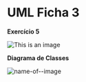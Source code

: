 
# UML Ficha 3
__Exercício 5__

![This is an image](https://github.com/JATR22/FichasLaboratorio/blob/main/src/ficha3/UML%20Ficha%203.png?raw=true)

__Diagrama de Classes__

![name-of--image](https://github.com/JATR22/FichasLaboratorio/blob/main/src/ficha3/UML%20Ficha%203.png?raw=true)



